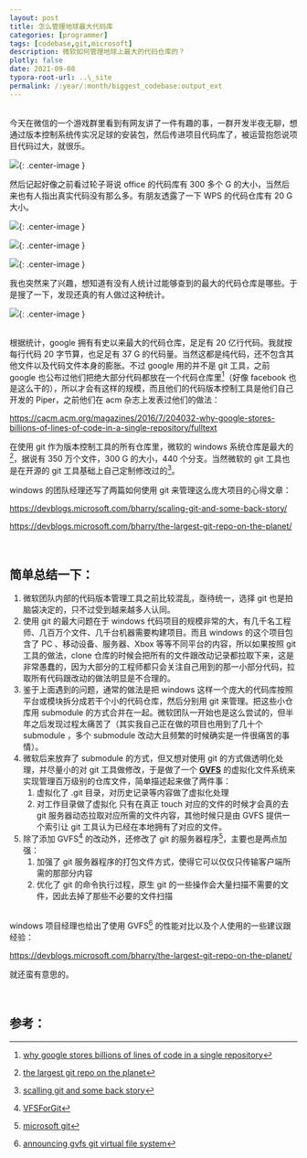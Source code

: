 ```yaml
---
layout: post
title: 怎么管理地球最大代码库
categories: [programmer]
tags: [codebase,git,microsoft]
description: 微软如何管理地球上最大的代码仓库的？
plotly: false
date: 2021-09-08
typora-root-url: ..\_site
permalink: /:year/:month/biggest_codebase:output_ext
---
```

\
今天在微信的一个游戏群里看到有网友讲了一件有趣的事，一群开发半夜无聊，想通过版本控制系统传实况足球的安装包，然后传进项目代码库了，被运营抱怨说项目代码过大，就很乐。
<!-- more -->

![](/../assets/posts/1638431754124.png){: .center-image }

然后记起好像之前看过轮子哥说 office 的代码库有 300 多个 G 的大小，当然后来也有人指出真实代码没有那么多。有朋友透露了一下 WPS 的代码仓库有 20 G 大小。

![](/../assets/posts/1638431759563.png){: .center-image }

![](/../assets/posts/1638431765407.png){: .center-image }

![](/../assets/posts/1638431768806.png){: .center-image }

我也突然来了兴趣，想知道有没有人统计过能够查到的最大的代码仓库是哪些。于是搜了一下，发现还真的有人做过这种统计。

![](/../assets/posts/1638431774336.png){: .center-image }

\
根据统计，google 拥有有史以来最大的代码仓库，足足有 20 亿行代码。我就按每行代码 20 字节算，也足足有 37 G 的代码量。当然这都是纯代码，还不包含其他文件以及代码文件本身的膨胀。不过 google 用的并不是 git 工具，之前 google 也公布过他们把绝大部分代码都放在一个代码仓库里[^1]（好像 facebook 也是这么干的），所以才会有这样的规模，而且他们的代码版本控制工具是他们自己开发的  Piper，之前他们在 acm 杂志上发表过他们的做法：

<https://cacm.acm.org/magazines/2016/7/204032-why-google-stores-billions-of-lines-of-code-in-a-single-repository/fulltext>

在使用 git 作为版本控制工具的所有仓库里，微软的 windows 系统仓库是最大的[^3]，据说有 350 万个文件，300 G 的大小，440 个分支。当然微软的 git 工具也是在开源的 git 工具基础上自己定制修改过的[^2]。

windows 的团队经理还写了两篇如何使用 git 来管理这么庞大项目的心得文章：

<https://devblogs.microsoft.com/bharry/scaling-git-and-some-back-story/>

<https://devblogs.microsoft.com/bharry/the-largest-git-repo-on-the-planet/>

<br>

简单总结一下：
-----

1. 微软团队内部的代码版本管理工具之前比较混乱，亟待统一，选择 git 也是拍脑袋决定的，只不过受到越来越多人认同。
2. 使用 git 的最大问题在于 windows 代码项目的规模非常的大，有几千名工程师、几百万个文件、几千台机器需要构建项目。而且 windows 的这个项目包含了 PC 、移动设备、服务器、Xbox 等等不同平台的内容，所以如果按照 git 工具的做法，clone 仓库的时候会把所有的文件跟改动记录都拉取下来，这是非常愚蠢的，因为大部分的工程师都只会关注自己用到的那一小部分代码，拉取所有代码跟改动的做法明显是不合理的。
3. 鉴于上面遇到的问题，通常的做法是把 windows 这样一个庞大的代码库按照平台或模块拆分成若干个小的代码仓库，然后分别用 git 来管理。把这些小仓库用 submodule 的方式合并在一起。微软团队一开始也是这么尝试的，但半年之后发现过程太痛苦了（其实我自己正在做的项目也用到了几十个 submodule ，多个 submodule 改动大且频繁的时候确实是一件很痛苦的事情）。
4. 微软后来放弃了 submodule 的方式，但又想对使用 git 的方式做透明化处理，并尽量小的对 git 工具做修改，于是做了一个 [**GVFS**](https://github.com/microsoft/VFSForGit) 的虚拟化文件系统来实现管理百万级别的仓库文件，简单描述起来做了两件事：
	1. 虚拟化了 .git 目录，对历史记录等内容做了虚拟化处理
	2. 对工作目录做了虚拟化
	    只有在真正 touch 对应的文件的时候才会真的去 git 服务器动态拉取对应所需的文件内容，其他时候只是由 GVFS 提供一个索引让 git 工具认为已经在本地拥有了对应的文件。
5. 除了添加 GVFS[^4] 的改动外，还修改了 git 的服务器程序[^5]，主要也是两点加强：
	1. 加强了 git 服务器程序的打包文件方式，使得它可以仅仅只传输客户端所需的那部分内容
	2. 优化了 git 的命令执行过程，原生 git 的一些操作会大量扫描不需要的文件，因此去掉了那些不必要的文件扫描

\
windows 项目经理也给出了使用 GVFS[^6] 的性能对比以及个人使用的一些建议跟经验：

<https://devblogs.microsoft.com/bharry/the-largest-git-repo-on-the-planet/>

就还蛮有意思的。

<br>

参考：
------

[^1]:[why google stores billions of lines of code in a single repository](https://cacm.acm.org/magazines/2016/7/204032-why-google-stores-billions-of-lines-of-code-in-a-single-repository/fulltext)

[^2]:[scalling git and some back story](https://devblogs.microsoft.com/bharry/scaling-git-and-some-back-story/)

[^3]:[the largest git repo on the planet](https://devblogs.microsoft.com/bharry/the-largest-git-repo-on-the-planet/)

[^4]:[VFSForGit](https://github.com/microsoft/VFSForGit)

[^5]:[microsoft git](https://github.com/Microsoft/git)

[^6]:[announcing gvfs git virtual file system](https://devblogs.microsoft.com/devops/announcing-gvfs-git-virtual-file-system/)

